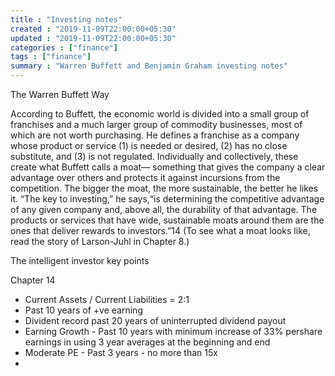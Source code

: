 ```yaml
---
title : "Investing notes"
created : "2019-11-09T22:00:00+05:30"
updated : "2019-11-09T22:00:00+05:30"
categories : ["finance"]
tags : ["finance"]
summary : "Warren Buffett and Benjamin Graham investing notes"
---
```


The Warren Buffett Way

According to Buffett, the economic world is divided into a small
group of franchises and a much larger group of commodity businesses,
most of which are not worth purchasing. He defines a franchise as a
company whose product or service (1) is needed or desired, (2) has no
close substitute, and (3) is not regulated.
Individually and collectively, these create what Buffett calls a moat—
something that gives the company a clear advantage over others and protects it against incursions from the competition. The bigger the moat, the
more sustainable, the better he likes it. “The key to investing,” he says,“is determining the competitive advantage of any given company and,
above all, the durability of that advantage. The products or services that
have wide, sustainable moats around them are the ones that deliver rewards to investors.”14 (To see what a moat looks like, read the story of
Larson-Juhl in Chapter 8.)


The intelligent investor key points

Chapter 14
- Current Assets / Current Liabilities = 2:1
- Past 10 years of +ve earning
- Divident record past 20 years of uninterrupted dividend payout
- Earning Growth - Past 10 years with minimum increase of 33% pershare earnings in using 3 year averages at the beginning and end
- Moderate PE - Past 3 years - no more than 15x
-

